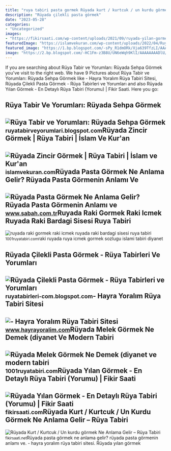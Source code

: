 ```yaml
---
title: "ruya tabiri pasta gormek Rüyada kurt / kurtcuk / un kurdu görmek ne anlama gelir – rüya tabiri"
description: "Rüyada çilekli pasta görmek"
date: "2023-05-28"
categories:
- "Uncategorized"
images:
- "https://fikirsaati.com/wp-content/uploads/2021/09/ruyada-yilan-gormek-en-detayli-ruya-tabiri-yorumu.jpg"
featuredImage: "https://islamvekuran.com/wp-content/uploads/2022/04/Ruyada-Zincir-Gormek-Ruya-Tabiri.png"
featured_image: "https://1.bp.blogspot.com/-sPy_R1dmORk/Xja639TfzLI/AAAAAAAAOTI/PRQBEKohjj8cZeqkErA70O_5rinDHH68wCLcBGAsYHQ/s1600/ruyada-cilekli-pasta-gormek.jpg"
image: "https://2.bp.blogspot.com/-HC1Fm-z3B8U/UN6eWqh9KlI/AAAAAAAADlU/g6tjZNflbnE/s1600/ruyada+sehpa+gormek+silmek+kirilmasi+almak+satin+beyaz+cam+kirik+tahta+kirmak+zigon+sehpa+ortusu+eski+antika+ruya+tabiri+tabirleri+gormek.gif"
---
```


If you are searching about Rüya Tabir ve Yorumları: Rüyada Sehpa Görmek you've visit to the right web. We have 9 Pictures about Rüya Tabir ve Yorumları: Rüyada Sehpa Görmek like - Hayra Yoralım Rüya Tabiri Sitesi, Rüyada Çilekli Pasta Görmek - Rüya Tabirleri ve Yorumları and also Rüyada Yılan Görmek - En Detaylı Rüya Tabiri (Yorumu) | Fikir Saati. Here you go:

Rüya Tabir Ve Yorumları: Rüyada Sehpa Görmek
--------------------------------------------

 ![Rüya Tabir ve Yorumları: Rüyada Sehpa Görmek](https://2.bp.blogspot.com/-HC1Fm-z3B8U/UN6eWqh9KlI/AAAAAAAADlU/g6tjZNflbnE/s1600/ruyada+sehpa+gormek+silmek+kirilmasi+almak+satin+beyaz+cam+kirik+tahta+kirmak+zigon+sehpa+ortusu+eski+antika+ruya+tabiri+tabirleri+gormek.gif) <small>ruyatabirveyorumlari.blogspot.com</small>Rüyada Zincir Görmek | Rüya Tabiri | İslam Ve Kur'an
----------------------------------------------------

 ![Rüyada Zincir Görmek | Rüya Tabiri | İslam ve Kur'an](https://islamvekuran.com/wp-content/uploads/2022/04/Ruyada-Zincir-Gormek-Ruya-Tabiri.png) <small>islamvekuran.com</small>Rüyada Pasta Görmek Ne Anlama Gelir? Rüyada Pasta Görmenin Anlamı Ve
--------------------------------------------------------------------

 ![Rüyada Pasta Görmek Ne Anlama Gelir? Rüyada Pasta Görmenin Anlamı ve](https://iasbh.tmgrup.com.tr/57c191/650/344/0/24/724/404?u=https://isbh.tmgrup.com.tr/sbh/2021/08/18/ruyada-pasta-gormek-ne-anlama-gelir-ruyada-pasta-yemek-anlami-nedir-1629290097835.jpg) <small>www.sabah.com.tr</small>Ruyada Raki Gormek Raki Icmek Ruyada Raki Bardagi Sisesi Ruya Tabiri
--------------------------------------------------------------------

 ![ruyada raki gormek raki icmek ruyada raki bardagi sisesi ruya tabiri](https://1001ruyatabiri.com/wp-content/uploads/2017/11/ruyada-raki-gormek-raki-icmek-ruyada-raki-bardagi-sisesi-ruya-tabiri-1001ruyatabiri-diyanet-islami-ruya-sozlugu.JPG-768x484.jpg) <small>1001ruyatabiri.com</small>raki ruyada ruya icmek gormek sozlugu islami tabiri diyanet

Rüyada Çilekli Pasta Görmek - Rüya Tabirleri Ve Yorumları
---------------------------------------------------------

 ![Rüyada Çilekli Pasta Görmek - Rüya Tabirleri ve Yorumları](https://1.bp.blogspot.com/-sPy_R1dmORk/Xja639TfzLI/AAAAAAAAOTI/PRQBEKohjj8cZeqkErA70O_5rinDHH68wCLcBGAsYHQ/s1600/ruyada-cilekli-pasta-gormek.jpg) <small>ruyatabirleri-com.blogspot.com</small>- Hayra Yoralım Rüya Tabiri Sitesi
----------------------------------

 ![- Hayra Yoralım Rüya Tabiri Sitesi](https://www.hayrayoralim.com/wp-content/uploads/2018/07/ruyada-iskemle-gormek.jpg) <small>www.hayrayoralim.com</small>Rüyada Melek Görmek Ne Demek (diyanet Ve Modern Tabiri
------------------------------------------------------

 ![Rüyada Melek Görmek Ne Demek (diyanet ve modern tabiri](https://1001ruyatabiri.com/wp-content/uploads/2020/01/ruyada-melek-gormek-ne-demek-diyanet-ruya-tabirleri-sozlugu-1001ruyatabiri-768x432.jpg) <small>1001ruyatabiri.com</small>Rüyada Yılan Görmek - En Detaylı Rüya Tabiri (Yorumu) | Fikir Saati
-------------------------------------------------------------------

 ![Rüyada Yılan Görmek - En Detaylı Rüya Tabiri (Yorumu) | Fikir Saati](https://fikirsaati.com/wp-content/uploads/2021/09/ruyada-yilan-gormek-en-detayli-ruya-tabiri-yorumu.jpg) <small>fikirsaati.com</small>Rüyada Kurt / Kurtcuk / Un Kurdu Görmek Ne Anlama Gelir – Rüya Tabiri
---------------------------------------------------------------------

 ![Rüyada Kurt / Kurtcuk / Un kurdu görmek Ne Anlama Gelir – Rüya Tabiri](https://fikirsaati.net/wp-content/uploads/2023/06/Ruyada-Kurt-Kurtcuk-Un-kurdu-gormek-Ne-Anlama-Gelir-Ruya-Tabiri.jpg) <small>fikirsaati.net</small>Rüyada pasta görmek ne anlama gelir? rüyada pasta görmenin anlamı ve. - hayra yoralım rüya tabiri sitesi. Rüyada yılan görmek

